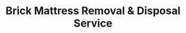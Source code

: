 ---
layout: location.njk
title: Brick Mattress Removal & Disposal Service
description: Professional mattress removal in Brick, New Jersey. Next-day pickup  Licensed, insured, and eco-friendly. Serving 19 neighborhoods.
permalink: /mattress-removal/new-jersey/toms-river/brick/
city: Brick
state: New Jersey
stateSlug: new-jersey
parentMetro: Toms River
tier: 3
coordinates:
  lat: 40.0417
  lng: -74.1357
pricing:
  startingPrice: 125
  single: 125
  queen: 155
  king: 180
  boxSpring: 30
neighborhoods:
  - name: Adamston
    zipCodes: ["08723"]
  - name: Breton Woods
    zipCodes: ["08724"]
  - name: Cherry Quay
    zipCodes: ["08723"]
  - name: Green Briar
    zipCodes: ["08724"]
  - name: Herbertsville
    zipCodes: ["08724"]
  - name: Laurelton
    zipCodes: ["08724"]
  - name: Maple Leaf Park
    zipCodes: ["08724"]
  - name: Metedeconk
    zipCodes: ["08723"]
  - name: Normandy Beach
    zipCodes: ["08739"]
  - name: Osbornville
    zipCodes: ["08723"]
  - name: Princeton Avenue
    zipCodes: ["08724"]
  - name: Route 35 Corridor
    zipCodes: ["08723", "08724"]
  - name: Shore Front
    zipCodes: ["08723"]
  - name: Silverton
    zipCodes: ["08724"]
  - name: Van Zile
    zipCodes: ["08724"]
  - name: West Brick
    zipCodes: ["08724"]
  - name: Windward Beach
    zipCodes: ["08723"]
  - name: Wood Haven Lakes
    zipCodes: ["08724"]
  - name: Burnt Tavern Manor
    zipCodes: ["08724"]
zipCodes: ["08723", "08724", "08739"]
recyclingPartners:
  - "Ocean County Resource Recovery Facility"
  - "Jersey Shore Regional Recycling Center"
  - "Waste Management of Ocean County"
localRegulations: "Ocean County requires proper documentation for residential bulk waste disposal, with Brick Township ordinances mandating certified haulers for mattress collection. All bedding materials must be wrapped according to coastal environmental standards and transported by licensed contractors to approved inland facilities."
nearbyCities:
  - name: Toms River
    slug: toms-river
    distance: 4
    isSuburb: false
  - name: Lakewood
    slug: lakewood
    distance: 12
    isSuburb: false
  - name: Trenton
    slug: trenton
    distance: 48
    isSuburb: false
  - name: Camden
    slug: camden
    distance: 58
    isSuburb: false
  - name: Newark
    slug: newark
    distance: 65
    isSuburb: false
  - name: Jersey City
    slug: jersey-city
    distance: 72
    isSuburb: false
reviews:
  count: 67
  featured:
    - text: "We've been in our Breton Woods house for fifteen years and finally decided to upgrade the master bedroom. These folks made it so easy. Came right to the door, had the old mattress and box spring loaded up in no time. Really reasonable price too."
      author: "Carol B."
      neighborhood: "Breton Woods"
    - text: "Summer renters left behind this gross old mattress in our shore house. Called these guys on Monday, they were there Wednesday morning. Quick, clean, professional. Exactly what you want when dealing with rental property headaches."
      author: "Mike D."
      neighborhood: "Shore Front"  
    - text: "My mom's been in Silverton for decades and needed help clearing out the guest room after dad passed. The crew was so respectful and patient with her, took their time, made sure everything was handled properly. Really appreciated how they treated an elderly customer."
      author: "Janet R."
      neighborhood: "Silverton"
faqs:
  - question: "How much does mattress removal cost in Brick?"
    answer: "Our transparent pricing starts at $125 for a single mattress, $155 for two pieces (mattress + box spring), and $180 for three pieces (mattress + box spring + frame). All prices include pickup, Ocean County compliant wrapping, transportation, and eco-friendly disposal."
  - question: "Do you serve all Brick neighborhoods?"
    answer: "Yes, we serve all Brick Township areas including Breton Woods, Herbertsville, Normandy Beach, Silverton, and all other neighborhoods. We're familiar with both year-round residential areas and seasonal shore communities."
  - question: "How quickly can you pick up my mattress in Brick?"
    answer: "We typically offer next-day service for most Brick locations. During busy summer months, we may need 2-3 days advance notice due to increased demand from seasonal residents and rental properties."
  - question: "Can you handle seasonal rental property cleanouts?"
    answer: "Absolutely. We work with many Brick rental property owners and managers. We can coordinate with your cleaning schedule and provide documentation for property management records if needed."
  - question: "What's included in your pickup service?"
    answer: "Complete service includes professional removal from any location in your home, proper wrapping according to Ocean County coastal regulations, transportation to certified inland facilities, and environmentally responsible recycling."
  - question: "Are you licensed for Ocean County disposal?"
    answer: "Yes, we're fully licensed waste haulers in Ocean County and carry comprehensive insurance. We follow all Brick Township ordinances and county disposal requirements, including special coastal environmental standards."
  - question: "Do you remove other bedroom furniture?"
    answer: "We specialize in mattresses and box springs but can often remove bed frames, headboards, and other bedroom items for an additional fee. Just ask when booking your Brick pickup."
  - question: "What happens to my mattress after pickup?"
    answer: "We transport mattresses to certified recycling facilities where approximately 80% of materials are recovered. Steel springs become scrap metal, foam materials are processed into carpet padding, and fabrics are recycled for industrial use, keeping waste out of Ocean County landfills."
pageContent:
  heroDescription: "Professional mattress removal service for Brick Township residents and vacation property owners. Our licensed team provides reliable pickup throughout Ocean County with transparent pricing and environmentally responsible disposal."
  aboutService: "<p>Brick Township's unique position as both a year-round residential community and Jersey Shore destination creates distinct challenges for our mattress removal service. From established family neighborhoods in Herbertsville and Silverton where residents have lived for decades, to seasonal shore properties in Normandy Beach and Windward Beach that see frequent tenant turnover, our team understands the specific needs each area presents.</p><p>As Ocean County's third-largest township, Brick generates substantial mattress disposal needs from multiple sources: growing families upgrading bedroom sets, elderly residents downsizing to smaller homes, vacation rental owners dealing with guest room refreshes, and seasonal residents preparing properties for summer visitors. Our service efficiently handles every scenario, whether it's navigating narrow shore house staircases or coordinating with property management companies for rental turnovers.</p><p>Our Brick operation leverages deep knowledge of the township's layout, from the Route 35 commercial corridor that runs north-south through the community, to the quieter residential streets that branch off toward the shore. We schedule around summer traffic patterns when beach-bound visitors can clog local roads, understand which neighborhoods require advance coordination with homeowners associations, and know how to access properties efficiently whether they're inland family homes or waterfront vacation houses.</p>"
  serviceAreasIntro: "We provide comprehensive mattress removal throughout Brick Township's 19 distinct neighborhoods. Our service covers everything from the bustling Route 35 corridor to quiet residential streets near the shore, ensuring reliable pickup whether you're a year-round resident or seasonal property owner."
  regulationsCompliance: "Brick Township's coastal location means strict adherence to Ocean County's environmental protection standards, particularly regarding bulk waste that could impact local waterways and shore ecosystems. Our team expertly navigates these requirements, ensuring proper documentation for both residential and rental properties, coordinating timing with municipal collection schedules, and maintaining the specialized insurance and licensing required for coastal communities. Unlike DIY disposal attempts, our certified approach prevents environmental violations while protecting Brick's valuable shore environment."
  environmentalImpact: "<p>Every mattress we collect from Brick neighborhoods travels to specialized inland recycling facilities where materials get transformed into valuable products for the regional economy. Steel coils become construction materials for New Jersey infrastructure projects, memory foam gets processed into marine dock cushioning for Jersey Shore marinas, and cotton fabrics are converted into industrial absorbent materials used by Ocean County's marine and automotive industries.</p><p>Brick Township's combination of year-round residents and seasonal visitors generates over 1,400 discarded mattresses annually. Through our recycling partnerships, we've helped divert 84% of that waste from regional landfills, preserving valuable space and reducing environmental pressure on sensitive coastal areas. This directly benefits Brick residents by keeping disposal costs reasonable while protecting the shore environment that defines the community's character.</p><p>Our Ocean County recycling network creates economic value from waste materials while supporting environmental stewardship. Your old Brick mattress might become playground surfacing at a local elementary school, carpet padding in Atlantic City hotels, or insulation for energy efficient housing developments throughout the Jersey Shore region. It's environmental responsibility that generates local economic benefits while keeping materials productive rather than buried in landfills.</p>"
  howItWorksScheduling: "Select your preferred pickup date and time window. We offer flexible scheduling including next-day service for most Brick locations, with extended availability during busy summer months when seasonal property owners need quick turnarounds."
  howItWorksService: "Our experienced team arrives on schedule with proper equipment for your specific situation. We handle shore house stairs, narrow hallways common in older coastal properties, and rental property access requirements, properly wrapping materials according to Ocean County coastal standards."
  howItWorksDisposal: "We transport your mattress directly to certified inland recycling facilities where materials are professionally processed. You receive confirmation of responsible disposal that meets all New Jersey environmental standards and Ocean County coastal protection requirements."
  sidebarStats:
    mattressesRemoved: "520"
---